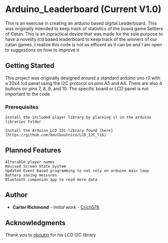 # Arduino_Leaderboard (Current V1.0)

This is an exercise in creating an arduino based digital Leaderboard. This was originally intended to keep track of statistics of the 
board game Settlers of Catan. This is an inpractical device that was made for the sole purpose to have a novelity lcd based leaderboard to
keep track of the winners of our catan games. I realize this code is not as efficent as it can be and I am open to suggestions on how to improve it

## Getting Started

This project was originally designed around a standard arduino uno r3 with a 20x4 lcd panel using the I2C protocol on pins A5 and A4. 
There are also 4 buttons on pins 7, 8, 9, and 10. The specific board or LCD panel is not important to the code

### Prerequisites
```
Install the included player library by placeing it in the arduino libraries folder
```
```
Install the Arduino LCD I2C library found [here](https://github.com/boutboutnico/LCD_I2C_lib)
```

## Planned Features
```
Alterable player names
Revised Screen State System
Updated Event Based programming to not rely on arduino main loop
Battery saving messures
Bluetooth companion app to read more data
```

## Author
* **Carter Richmond** - *Initial work* - [Crich576](https://github.com/Crich576)

## Acknowledgments
Thank you to [nboutin](https://github.com/boutboutnico) for his LCD I2C library

